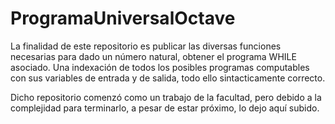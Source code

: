 # ProgramaUniversalOctave

La finalidad de este repositorio es publicar las diversas funciones necesarias para dado un número natural, obtener el programa WHILE asociado.
Una indexación de todos los posibles programas computables con sus variables de entrada y de salida, todo ello sintacticamente correcto.

Dicho repositorio comenzó como un trabajo de la facultad, pero debido a la complejidad para terminarlo, a pesar de estar próximo, lo dejo aquí subido.
